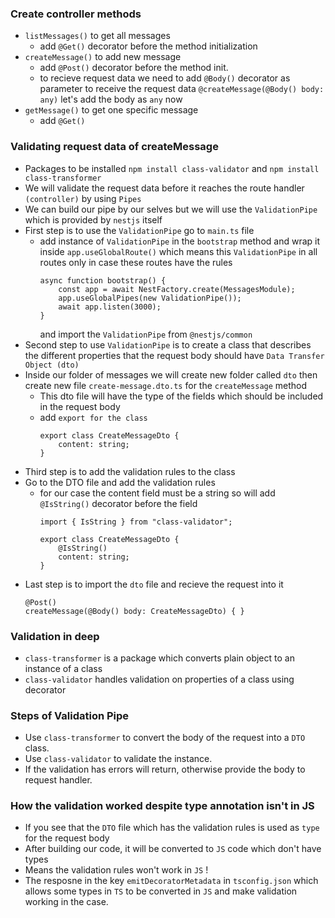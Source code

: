 ### Create controller methods
- `listMessages()` to get all messages
    - add `@Get()` decorator before the method initialization
- `createMessage()` to add new message
    - add `@Post()` decorator before the method init.
    - to recieve request data we need to add `@Body()` decorator as parameter to receive the request data `@createMessage(@Body() body: any)` let's add the body as `any` now
- `getMessage()` to get one specific message
    - add `@Get()`

### Validating request data of createMessage
- Packages to be installed `npm install class-validator` and `npm install class-transformer`
- We will validate the request data before it reaches the route handler `(controller)` by using `Pipes`
- We can build our pipe by our selves but we will use the `ValidationPipe` which is provided by `nestjs` itself
- First step is to use the `ValidationPipe` go to `main.ts` file 
    - add instance of `ValidationPipe` in the `bootstrap` method and wrap it inside `app.useGlobalRoute()` which means this `ValidationPipe` in all routes only in case these routes have the rules
        ```
        async function bootstrap() {
            const app = await NestFactory.create(MessagesModule);
            app.useGlobalPipes(new ValidationPipe());
            await app.listen(3000);
        }
        ```
        and import the `ValidationPipe` from `@nestjs/common`
- Second step to use `ValidationPipe` is to create a class that describes the different properties that the request body should have `Data Transfer Object (dto)`
- Inside our folder of messages we will create new folder called `dto` then create new file `create-message.dto.ts` for the `createMessage` method
    - This dto file will have the type of the fields which should be included in the request body
    - add `export for the class`
        ```
        export class CreateMessageDto {
            content: string;
        }
        ```
- Third step is to add the validation rules to the class
- Go to the DTO file and add the validation rules
    - for our case the content field must be a string so will add `@IsString()` decorator before the field
        ```
        import { IsString } from "class-validator";

        export class CreateMessageDto {
            @IsString()
            content: string;
        }
        ```
- Last step is to import the `dto` file and recieve the request into it
    ```
    @Post()
    createMessage(@Body() body: CreateMessageDto) { }
    ```

### Validation in deep
- `class-transformer` is a package which converts plain object to an instance of a class
- `class-validator` handles validation on properties of a class using decorator

### Steps of Validation Pipe
- Use `class-transformer` to convert the body of the request into a `DTO` class.
- Use `class-validator` to validate the instance.
- If the validation has errors will return, otherwise provide the body to request handler.

### How the validation worked despite type annotation isn't in JS
- If you see that the `DTO` file which has the validation rules is used as `type` for the request body
- After building our code, it will be converted to `JS` code which don't have types
- Means the validation rules won't work in `JS` ! 
- The resposne in the key `emitDecoratorMetadata` in `tsconfig.json` which allows some types in `TS` to be converted in `JS` and make validation working in the case.